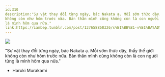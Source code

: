 ```yaml
---
id:310
description:"Sự vật thay đổi từng ngày, bác Nakata ạ. Mỗi sớm thức dậy, thấy thế giới
không còn như hôm trước nữa. Bản thân mình cũng không còn là con người từng
là mình hôm qua nữa."
link:https://iambep.tumblr.com/post/137658850326/s%E1%BB%B1-v%E1%BA%ADt-thay-%C4%91%E1%BB%95i-t%E1%BB%ABng-ng%C3%A0y-b%C3%A1c-nakata-%E1%BA%A1-m%E1%BB%97i-s%E1%BB%9Bm
---
```


![](https://64.media.tumblr.com/d9e9d5e3e335881d49971f96e39539af/tumblr_o18clkImoJ1u3a9rjo1_1280.jpg)

"Sự vật thay đổi từng ngày, bác Nakata ạ. Mỗi sớm thức dậy, thấy thế giới
không còn như hôm trước nữa. Bản thân mình cũng không còn là con người từng
là mình hôm qua nữa."

- Haruki Murakami